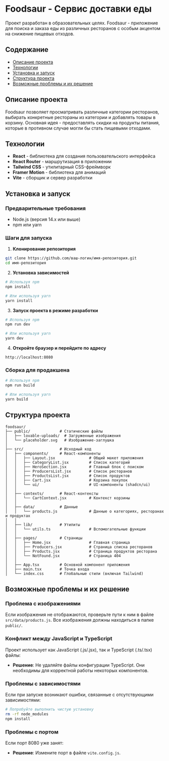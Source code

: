 
# Foodsaur - Сервис доставки еды

Проект разработан в образовательных целях. Foodsaur - приложение для поиска и заказа еды из различных ресторанов с особым акцентом на снижение пищевых отходов.


## Содержание

- [Описание проекта](#описание-проекта)
- [Технологии](#технологии)
- [Установка и запуск](#установка-и-запуск)
- [Структура проекта](#структура-проекта)
- [Возможные проблемы и их решение](#возможные-проблемы-и-их-решение)

## Описание проекта

Foodsaur позволяет просматривать различные категории ресторанов, выбирать конкретные рестораны из категории и добавлять товары в корзину. Основная идея - предоставлять скидки на продукты питания, которые в противном случае могли бы стать пищевыми отходами.

## Технологии

- **React** - библиотека для создания пользовательского интерфейса
- **React Router** - маршрутизация в приложении
- **Tailwind CSS** - утилитарный CSS-фреймворк
- **Framer Motion** - библиотека для анимаций
- **Vite** - сборщик и сервер разработки

## Установка и запуск

### Предварительные требования

- Node.js (версия 14.x или выше)
- npm или yarn

### Шаги для запуска

1. **Клонирование репозитория**

```bash
git clone https://github.com/ваш-логин/имя-репозитория.git
cd имя-репозитория
```

2. **Установка зависимостей**

```bash
# Используя npm
npm install

# Или используя yarn
yarn install
```

3. **Запуск проекта в режиме разработки**

```bash
# Используя npm
npm run dev

# Или используя yarn
yarn dev
```

4. **Откройте браузер и перейдите по адресу**
```
http://localhost:8080
```

### Сборка для продакшена

```bash
# Используя npm
npm run build

# Или используя yarn
yarn build
```

## Структура проекта

```
foodsaur/
├── public/             # Статические файлы
│   ├── lovable-uploads/  # Загруженные изображения
│   └── placeholder.svg   # Изображение-заглушка
│
├── src/                # Исходный код
│   ├── components/     # React-компоненты
│   │   ├── Layout.jsx               # Общий макет приложения
│   │   ├── CategoryList.jsx         # Список категорий
│   │   ├── HeroSection.jsx          # Главный блок с поиском
│   │   ├── ProducersList.jsx        # Список ресторанов
│   │   ├── ProductsList.jsx         # Список продуктов
│   │   ├── Cart.jsx                 # Корзина покупок
│   │   └── ui/                      # UI-компоненты (shadcn/ui)
│   │
│   ├── contexts/       # React-контексты
│   │   └── CartContext.jsx          # Контекст корзины
│   │
│   ├── data/           # Данные
│   │   └── products.js              # Данные о категориях, ресторанах и продуктах
│   │
│   ├── lib/            # Утилиты
│   │   └── utils.ts                 # Вспомогательные функции
│   │
│   ├── pages/          # Страницы
│   │   ├── Home.jsx                 # Главная страница
│   │   ├── Producers.jsx            # Страница списка ресторанов
│   │   ├── Products.jsx             # Страница продуктов ресторана
│   │   └── NotFound.jsx             # Страница 404
│   │
│   ├── App.tsx         # Основной компонент приложения
│   ├── main.tsx        # Точка входа
│   └── index.css       # Глобальные стили (включая Tailwind)
```

## Возможные проблемы и их решение

### Проблема с изображениями

Если изображения не отображаются, проверьте пути к ним в файле `src/data/products.js`. Все изображения должны находиться в папке `public/`.

### Конфликт между JavaScript и TypeScript

Проект использует как JavaScript (.js/.jsx), так и TypeScript (.ts/.tsx) файлы:

- **Решение**: Не удаляйте файлы конфигурации TypeScript. Они необходимы для корректной работы некоторых компонентов.

### Проблемы с зависимостями

Если при запуске возникают ошибки, связанные с отсутствующими зависимостями:

```bash
# Попробуйте выполнить чистую установку
rm -rf node_modules
npm install
```

### Проблемы с портом

Если порт 8080 уже занят:

- **Решение**: Измените порт в файле `vite.config.js`.
